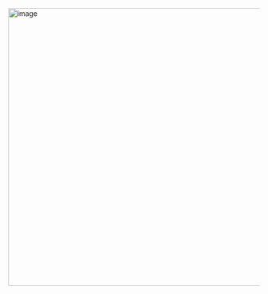 <img width="1532" height="556" alt="image" src="https://github.com/user-attachments/assets/421586b8-6a52-4bb1-b414-398731dad987" />

